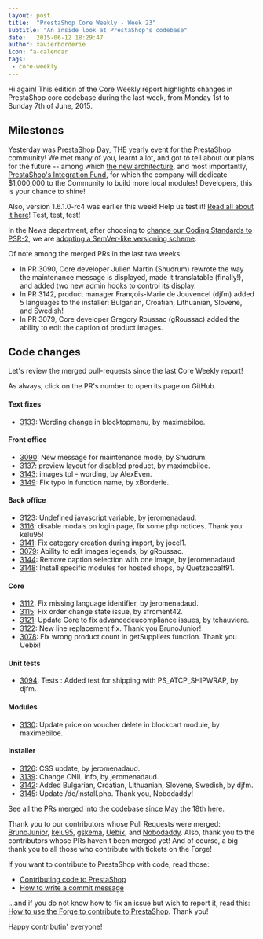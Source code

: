 ```yaml
---
layout: post
title:  "PrestaShop Core Weekly - Week 23"
subtitle: "An inside look at PrestaShop's codebase"
date:   2015-06-12 18:29:47
author: xavierborderie
icon: fa-calendar
tags:
 - core-weekly
---
```


Hi again! This edition of the Core Weekly report highlights changes in PrestaShop core codebase during the last week, from Monday 1st to Sunday 7th of June, 2015.


## Milestones

Yesterday was [PrestaShop Day](http://www.prestashopday.com/), THE yearly event for the PrestaShop community! We met many of you, learnt a lot, and got to tell about our plans for the future -- among which [the new architecture](http://build.prestashop.com/news/new-architecture-1-6-1-0/), and most importantly, [PrestaShop's Integration Fund](https://www.prestashop.com/blog/en/prestashop-launches-1000000-integration-fund-community/), for which the company will dedicate $1,000,000 to the Community to build more local modules! Developers, this is your chance to shine!

Also, version 1.6.1.0-rc4 was earlier this week! Help us test it! [Read all about it here](http://build.prestashop.com/news/prestashop-1-6-1-0-rc4/)! Test, test, test!

In the News department, after choosing to [change our Coding Standards to PSR-2](http://build.prestashop.com/news/prestashop-moves-to-psr-2/), we are [adopting a SemVer-like versioning scheme](http://build.prestashop.com/news/a-more-semantic-versioning-scheme/).

Of note among the merged PRs in the last two weeks:

 * In PR 3090, Core developer Julien Martin (Shudrum) rewrote the way the maintenance message is displayed, made it translatable (finally!), and added two new admin hooks to control its display.
 * In PR 3142, product manager François-Marie de Jouvencel (djfm) added 5 languages to the installer: Bulgarian, Croatian, Lithuanian, Slovene, and Swedish!
 * In PR 3079, Core developer Gregory Roussac (gRoussac) added the ability to edit the caption of product images.


## Code changes

Let's review the merged pull-requests since the last Core Weekly report!

As always, click on the PR's number to open its page on GitHub.

#### Text fixes

 * [3133](https://github.com/PrestaShop/PrestaShop/pull/3133): Wording change in blocktopmenu, by maximebiloe.

#### Front office

 * [3090](https://github.com/PrestaShop/PrestaShop/pull/3090): New message for maintenance mode, by Shudrum.
 * [3137](https://github.com/PrestaShop/PrestaShop/pull/3137): preview layout for disabled product, by maximebiloe.
 * [3143](https://github.com/PrestaShop/PrestaShop/pull/3143): images.tpl - wording, by AlexEven.
 * [3149](https://github.com/PrestaShop/PrestaShop/pull/3149): Fix typo in function name, by xBorderie.

#### Back office

 * [3123](https://github.com/PrestaShop/PrestaShop/pull/3123): Undefined javascript variable, by jeromenadaud.
 * [3116](https://github.com/PrestaShop/PrestaShop/pull/3116): disable modals on login page, fix some php notices. Thank you kelu95!
 * [3141](https://github.com/PrestaShop/PrestaShop/pull/3141): Fix category creation during import, by jocel1.
 * [3079](https://github.com/PrestaShop/PrestaShop/pull/3079): Ability to edit images legends, by gRoussac.
 * [3144](https://github.com/PrestaShop/PrestaShop/pull/3144): Remove caption selection with one image, by jeromenadaud.
 * [3148](https://github.com/PrestaShop/PrestaShop/pull/3148): Install specific modules for hosted shops, by Quetzacoalt91.

#### Core

 * [3112](https://github.com/PrestaShop/PrestaShop/pull/3112): Fix missing language identifier, by jeromenadaud.
 * [3115](https://github.com/PrestaShop/PrestaShop/pull/3115): Fix order change state issue, by sfroment42.
 * [3121](https://github.com/PrestaShop/PrestaShop/pull/3121): Update Core to fix advancedeucompliance issues, by tchauviere.
 * [3122](https://github.com/PrestaShop/PrestaShop/pull/3122): New line replacement fix. Thank you BrunoJunior!
 * [3078](https://github.com/PrestaShop/PrestaShop/pull/3078): Fix wrong product count in getSuppliers function. Thank you Uebix!

#### Unit tests

 * [3094](https://github.com/PrestaShop/PrestaShop/pull/3094): Tests : Added test for shipping with PS_ATCP_SHIPWRAP, by djfm.

#### Modules

 * [3130](https://github.com/PrestaShop/PrestaShop/pull/3130): Update price on voucher delete in blockcart module, by maximebiloe.

#### Installer

 * [3126](https://github.com/PrestaShop/PrestaShop/pull/3126): CSS update, by jeromenadaud.
 * [3139](https://github.com/PrestaShop/PrestaShop/pull/3139): Change CNIL info, by jeromenadaud.
 * [3142](https://github.com/PrestaShop/PrestaShop/pull/3142): Added Bulgarian, Croatian, Lithuanian, Slovene, Swedish, by djfm.
 * [3145](https://github.com/PrestaShop/PrestaShop/pull/3145): Update /de/install.php. Thank you, Nobodaddy!


See all the PRs merged into the codebase since May the 18th  [here](https://github.com/PrestaShop/PrestaShop/pulls?page=2&q=is%3Apr+merged%3A%3E2015-06-01+is%3Aclosed+sort%3Aupdated&utf8=%E2%9C%93).

Thank you to our contributors whose Pull Requests were merged: [BrunoJunior](https://github.com/BrunoJunior), [kelu95](https://github.com/kelu95), [gskema](https://github.com/gskema), [Uebix](https://github.com/Uebix), and [Nobodaddy](https://github.com/Nobodaddy). Also, thank you to the contributors whose PRs haven't been merged yet! And of course, a big thank you to all those who contribute with tickets on the Forge!

If you want to contribute to PrestaShop with code, read those:

 * [Contributing code to PrestaShop](http://doc.prestashop.com/display/PS16/Contributing+code+to+PrestaShop)
 * [How to write a commit message](http://doc.prestashop.com/display/PS16/How+to+write+a+commit+message)

...and if you do not know how to fix an issue but wish to report it, read this: [How to use the Forge to contribute to PrestaShop](http://doc.prestashop.com/display/PS16/How+to+use+the+Forge+to+contribute+to+PrestaShop). Thank you!

Happy contributin' everyone!
